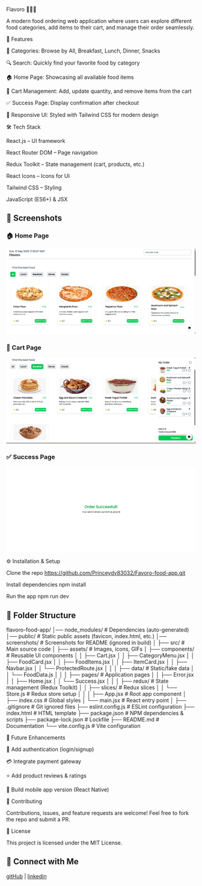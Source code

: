 Flavoro 🍔🍕🥗

A modern food ordering web application where users can explore different food categories, add items to their cart, and manage their order seamlessly.

🚀 Features

📂 Categories: Browse by All, Breakfast, Lunch, Dinner, Snacks

🔍 Search: Quickly find your favorite food by category

🏠 Home Page: Showcasing all available food items

🛒 Cart Management: Add, update quantity, and remove items from the cart

✅ Success Page: Display confirmation after checkout

🎨 Responsive UI: Styled with Tailwind CSS for modern design

🛠️ Tech Stack

React.js – UI framework

React Router DOM – Page navigation

Redux Toolkit – State management (cart, products, etc.)

React Icons – Icons for UI

Tailwind CSS – Styling

JavaScript (ES6+) & JSX

## 📸 Screenshots

### 🏠 Home Page

![Home Page](./screenshots/home.png)

### 🛒 Cart Page

![Cart Page](./screenshots/cart.png)

### ✅ Success Page

![Success Page](./screenshots/success.png)

⚙️ Installation & Setup

Clone the repo
https://github.com/Princeydv83032/Favoro-food-app.git

Install dependencies
npm install

Run the app
npm run dev

## 📂 Folder Structure

flavoro-food-app/
│── node_modules/ # Dependencies (auto-generated)
│── public/ # Static public assets (favicon, index.html, etc.)
│── screenshots/ # Screenshots for README (ignored in build)
│
├── src/ # Main source code
│ ├── assets/ # Images, icons, GIFs
│ ├── components/ # Reusable UI components
│ │ ├── Cart.jsx
│ │ ├── CategoryMenu.jsx
│ │ ├── FoodCard.jsx
│ │ ├── FoodItems.jsx
│ │ ├── ItemCard.jsx
│ │ ├── Navbar.jsx
│ │ └── ProtectedRoute.jsx
│ │
│ ├── data/ # Static/fake data
│ │ └── FoodData.js
│ │
│ ├── pages/ # Application pages
│ │ ├── Error.jsx
│ │ ├── Home.jsx
│ │ └── Success.jsx
│ │
│ ├── redux/ # State management (Redux Toolkit)
│ │ ├── slices/ # Redux slices
│ │ └── Store.js # Redux store setup
│ │
│ ├── App.jsx # Root app component
│ ├── index.css # Global styles
│ └── main.jsx # React entry point
│
├── .gitignore # Git ignored files
├── eslint.config.js # ESLint configuration
├── index.html # HTML template
├── package.json # NPM dependencies & scripts
├── package-lock.json # Lockfile
├── README.md # Documentation
└── vite.config.js # Vite configuration

🎯 Future Enhancements

🔑 Add authentication (login/signup)

💳 Integrate payment gateway

⭐ Add product reviews & ratings

📱 Build mobile app version (React Native)

🤝 Contributing

Contributions, issues, and feature requests are welcome!
Feel free to fork the repo and submit a PR.

📜 License

This project is licensed under the MIT License.

## 🔗 Connect with Me

[gitHub](https://github.com/Princeydv83032) | [linkedin](https://www.linkedin.com/in/prince-yadav-b118a2278/)
